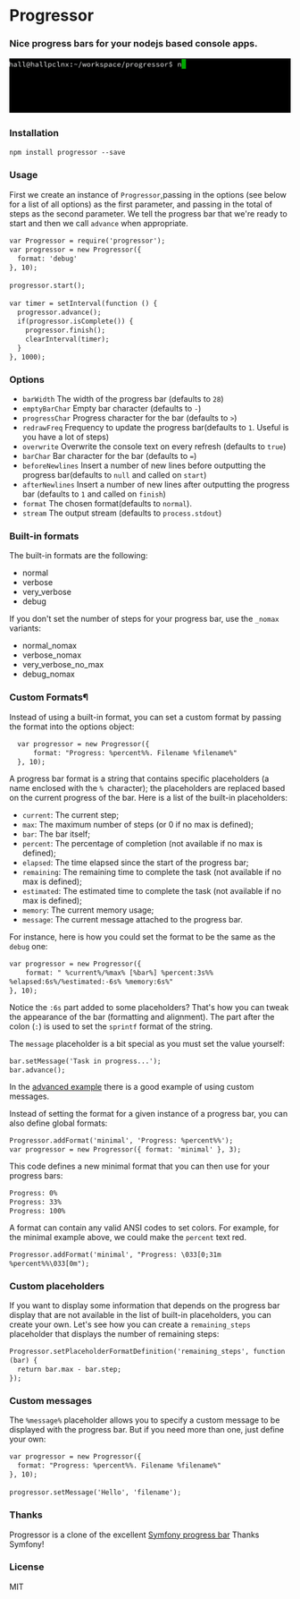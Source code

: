 # Progressor
### Nice progress bars for your nodejs based console apps.

![Image of Progressor](https://raw.githubusercontent.com/jamhall/progressor/master/examples/advanced.gif)

### Installation

    npm install progressor --save

### Usage

First we create an instance of `Progressor`,passing in the options (see below for a list of all options) as the first parameter, and passing in the total of steps as the second parameter.  We tell the progress bar that we're ready to start and then we call `advance`  when appropriate.

    var Progressor = require('progressor');
    var progressor = new Progressor({
      format: 'debug'
    }, 10);
    
    progressor.start();
    
    var timer = setInterval(function () {
      progressor.advance();
      if(progressor.isComplete()) {
        progressor.finish();
        clearInterval(timer);
      }
    }, 1000);

### Options

 - `barWidth` The width of the progress bar (defaults to `28`)
 - `emptyBarChar` Empty bar character (defaults to `-`)
 - `progressChar` Progress character for the bar (defaults to `>`)
 - `redrawFreq` Frequency to update the progress bar(defaults to `1`. Useful is you have a lot of steps)
 - `overwrite`  Overwrite the console text on every refresh (defaults to `true`) 
 - `barChar` Bar character for the bar (defaults to `=`)
 - `beforeNewlines` Insert a number of new lines before outputting the progress bar(defaults to `null` and called on `start`)
 -  `afterNewlines` Insert a number of new lines after outputting the progress bar (defaults to `1` and called on `finish`)
 - `format` The chosen format(defaults to `normal`).
 - `stream` The output stream (defaults to `process.stdout`)

### Built-in formats

The built-in formats are the following:

*  normal
* verbose
* very_verbose
* debug

If you don't set the number of steps for your progress bar, use the `_nomax` variants:

* normal_nomax
* verbose_nomax
* very_verbose_no_max
* debug_nomax 


### Custom Formats¶

Instead of using a built-in format, you can set a custom format by passing the format into the options object:

      var progressor = new Progressor({
          format: "Progress: %percent%%. Filename %filename%"
      }, 10);

A progress bar format is a string that contains specific placeholders (a name enclosed with the `% `character); the placeholders are replaced based on the current progress of the bar. Here is a list of the built-in placeholders:

* ``current``: The current step;
* ``max``: The maximum number of steps (or 0 if no max is defined);
* ``bar``: The bar itself;
* ``percent``: The percentage of completion (not available if no max is defined);
* ``elapsed``: The time elapsed since the start of the progress bar;
* ``remaining``: The remaining time to complete the task (not available if no max is defined);
* ``estimated``: The estimated time to complete the task (not available if no max is defined);
* ``memory``: The current memory usage;
* ``message``: The current message attached to the progress bar.

For instance, here is how you could set the format to be the same as the `debug` one:

    var progressor = new Progressor({
        format: " %current%/%max% [%bar%] %percent:3s%% %elapsed:6s%/%estimated:-6s% %memory:6s%"
    }, 10);

Notice the `:6s` part added to some placeholders? That's how you can tweak the appearance of the bar (formatting and alignment). The part after the colon (`:`) is used to set the `sprintf` format of the string.

The `message` placeholder is a bit special as you must set the value yourself:

    bar.setMessage('Task in progress...');
    bar.advance();

In the [advanced example](https://github.com/jamhall/progressor/blob/master/examples/advanced.js) there is a good example of using custom messages.

Instead of setting the format for a given instance of a progress bar, you can also define global formats:

    Progressor.addFormat('minimal', 'Progress: %percent%%');
    var progressor = new Progressor({ format: 'minimal' }, 3);

This code defines a new minimal format that you can then use for your progress bars:

    Progress: 0%
    Progress: 33%
    Progress: 100%

A format can contain any valid ANSI codes to set colors. For example, for the minimal example above, we could make the `percent` text red.

    Progressor.addFormat('minimal', "Progress: \033[0;31m %percent%%\033[0m");

### Custom placeholders

If you want to display some information that depends on the progress bar display that are not available in the list of built-in placeholders, you can create your own. Let's see how you can create a `remaining_steps` placeholder that displays the number of remaining steps:

    Progressor.setPlaceholderFormatDefinition('remaining_steps', function (bar) {
      return bar.max - bar.step;
    });

### Custom messages

The `%message%` placeholder allows you to specify a custom message to be displayed with the progress bar. But if you need more than one, just define your own:
    
    var progressor = new Progressor({
      format: "Progress: %percent%%. Filename %filename%"
    }, 10);
    
    progressor.setMessage('Hello', 'filename');


### Thanks

Progressor is a clone of the excellent [Symfony progress bar](http://symfony.com/doc/current/components/console/helpers/progressbar.html) Thanks Symfony!


### License

MIT
